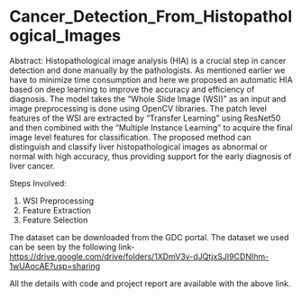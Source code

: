 # Cancer_Detection_From_Histopathological_Images


Abstract:
    Histopathological image analysis (HIA) is a crucial step in cancer detection and done manually by the pathologists. As mentioned earlier we have to minimize time consumption and here we proposed an automatic HIA based on deep learning to improve the accuracy and efficiency of diagnosis. The model takes the “Whole Slide Image (WSI)” as an input and image preprocessing is done using OpenCV libraries. The patch level features of the WSI are extracted by “Transfer Learning” using ResNet50 and then combined with the “Multiple Instance Learning” to acquire the final image level features for classification. The proposed method can distinguish and classify liver histopathological images as abnormal or normal with high accuracy, thus providing support for the early diagnosis of liver cancer.

Steps Involved:
  1. WSI Preprocessing
  2. Feature Extraction
  3. Feature Selection
  
The dataset can be downloaded from the GDC portal.
The dataset we used can be seen by the following link-
      https://drive.google.com/drive/folders/1XDmV3v-dJQtjxSJI9CDNIhm-1wUAocAE?usp=sharing

All the details with code and project report are available with the above link.
